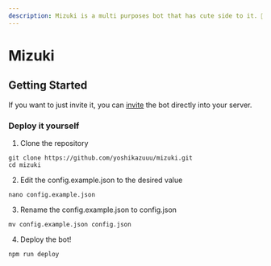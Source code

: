 ```yaml
---
description: Mizuki is a multi purposes bot that has cute side to it. 🎀
---
```


# Mizuki

## Getting Started

If you want to just invite it, you can [invite](https://discord.com/api/oauth2/authorize?client\_id=1071942056047554670\&permissions=2148133888\&scope=bot%20applications.commands) the bot directly into your server.

### Deploy it yourself

1. Clone the repository

```
git clone https://github.com/yoshikazuuu/mizuki.git
cd mizuki
```

2. Edit the config.example.json to the desired value

```
nano config.example.json
```

3. Rename the config.example.json to config.json

```
mv config.example.json config.json
```

4. Deploy the bot!

```
npm run deploy
```
